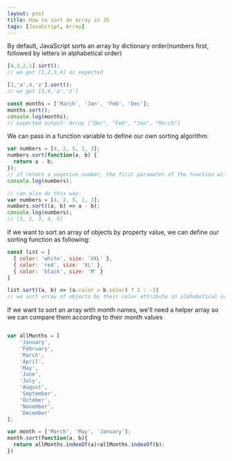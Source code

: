 ```yaml
---
layout: post
title: How to sort an array in JS
tags: [JavaScript, Array]
---
```


By default, JavaScript sorts an array by dictionary order(numbers first, followed by letters in alphabetical order)

```js
[4,3,2,1].sort();
// we get [1,2,3,4] as expected

[3,'a',4,'z'].sort();
// we get [3,4,'a','z']

const months = ['March', 'Jan', 'Feb', 'Dec'];
months.sort();
console.log(months);
// expected output: Array ["Dec", "Feb", "Jan", "March"]

```

We can pass in a function variable to define our own sorting algorithm.

```js
var numbers = [4, 2, 5, 1, 3];
numbers.sort(function(a, b) {
  return a - b;
});
// if return a negative number, the first parameter of the function will be sorted to a lower index in the array
console.log(numbers);

// can also do this way:
var numbers = [4, 2, 5, 1, 3];
numbers.sort((a, b) => a - b);
console.log(numbers);
// [1, 2, 3, 4, 5]
```

If we want to sort an array of objects by property value, we can define our sorting function as following:

```js
const list = [
  { color: 'white', size: 'XXL' },
  { color: 'red', size: 'XL' },
  { color: 'black', size: 'M' }
]

list.sort((a, b) => (a.color > b.color) ? 1 : -1)
// we sort array of objects by their color attribute in alphabetical order

```

If we want to sort an array with month names, we'll need a helper array so we can compare them according to their month values

```js

var allMonths = [
    'January',
    'February',
    'March',
    'April',
    'May',
    'June',
    'July',
    'August',
    'September',
    'October',
    'November',
    'December'
];

var month = ['March', 'May', 'January'];
month.sort(function(a, b){
  return allMonths.indexOf(a)>allMonths.indexOf(b);
})

```
